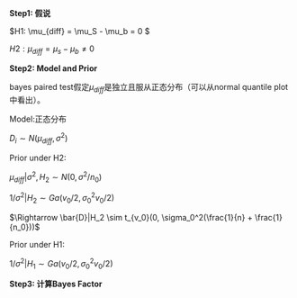 **Step1: 假说**

$H1: \mu_{diff} = \mu_S - \mu_b = 0 $

$H2: \mu_{diff} = \mu_s - \mu_b \neq 0$

**Step2: Model and Prior**

bayes paired test假定$\mu_{diff}$是独立且服从正态分布（可以从normal quantile plot中看出）。

Model:正态分布

$D_i \sim N(\mu_{diff}, \sigma^2)$

Prior under H2:

$\mu_{diff}|\sigma^2,H_2 \sim N(0,\sigma^2/n_0)$

$1/\sigma^2|H_2 \sim Ga(v_0/2, \sigma_0^2v_0/2)$

$\Rightarrow \bar{D}|H_2 \sim t_{v_0}(0, \sigma_0^2(\frac{1}{n} + \frac{1}{n_0}))$

Prior under H1:

$1/\sigma^2|H_1 \sim Ga(v_0/2, \sigma_0^2v_0/2)$

**Step3: 计算Bayes Factor**
